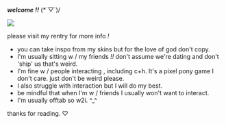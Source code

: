 ___welcome !!___ (*´▽`)/

<img src="https://64.media.tumblr.com/aebf46c47d76937aa60a7612ff146760/f5cf6f39d5a64467-c6/s400x600/576cd7cc0c59a8a2ab142e007b0790294b1d56cb.gifv">

please visit my rentry for more info _!_

* you can take inspo from my skins but for the love of god don't copy. 
* I'm usually sitting w / my friends _!!_ don't assume we're dating and don't 'ship' us that's weird.
* I'm fine w / people interacting , including c+h. It's a pixel pony game I don't care. just don't be weird please.
* I also struggle with interaction but I will do my best.
* be mindful that when I'm w / friends I usually won't want to interact. 
* I'm usually offtab so w2i. ^_^

thanks for reading. ♡
